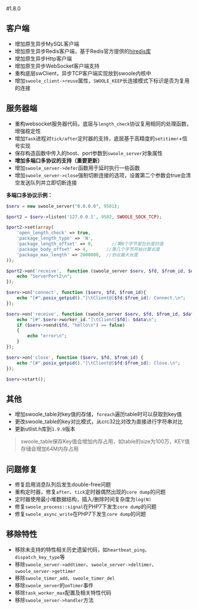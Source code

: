 #1.8.0

客户端
----
* 增加原生异步MySQL客户端
* 增加原生异步Redis客户端，基于Redis官方提供的[hiredis库](https://github.com/redis/hiredis)
* 增加原生异步Http客户端
* 增加原生异步WebSocket客户端支持
* 重构底层swClient，异步TCP客户端实现放到swoole内核中
* 增加`swoole_client->reuse`属性，`SWOOLE_KEEP`长连接模式下标识是否为复用的连接

服务器端
------
* 重构websocket服务器代码，底层与`length_check`协议复用相同的处理函数，增强稳定性
* 增加`Task`进程对`tick/after`定时器的支持，底层基于高精度的`setitimer`+信号实现
* 保存构造函数中传入的host、port参数到`swoole_server`对象属性
* __增加多端口多协议的支持（重要更新）__
* 增加`swoole_server->defer`函数用于延时执行一些函数
* 增加`swoole_server->close`强制切断连接的选项，设置第二个参数会true会清空发送队列并立即切断连接

__多端口多协议示例：__
```php
$serv = new swoole_server("0.0.0.0", 9501);

$port2 = $serv->listen('127.0.0.1', 9502, SWOOLE_SOCK_TCP);

$port2->set(array(
	'open_length_check' => true,
    'package_length_type' => 'N',
    'package_length_offset' => 0,       //第N个字节是包长度的值
    'package_body_offset' => 4,       //第几个字节开始计算长度
    'package_max_length' => 2000000,  //协议最大长度
));

$port2->on('receive',  function (swoole_server $serv, $fd, $from_id, $data)  {
    echo "ServerPort2\n";
});

$serv->on('connect', function ($serv, $fd, $from_id){
	echo "[#".posix_getpid()."]\tClient@[$fd:$from_id]: Connect.\n";
});

$serv->on('receive', function (swoole_server $serv, $fd, $from_id, $data) {
	echo "[#".$serv->worker_id."]\tClient[$fd]: $data\n";
    if ($serv->send($fd, "hello\n") == false)
    {
        echo "error\n";
    }
});

$serv->on('close', function ($serv, $fd, $from_id) {
	echo "[#".posix_getpid()."]\tClient@[$fd:$from_id]: Close.\n";
});

$serv->start();
```

其他
----
* 增加swoole_table对key值的存储，`foreach`遍历table时可以获取到key值
* 更改swoole_table的key对比模式，从crc32比对改为直接进行字符串对比
* 更新utlist.h库到`1.9.9`版本

> swoole_table保存Key值会增加内存占用，如table的size为100万，KEY值存储会增加64M内存占用  

问题修复
-----
* 修复启用消息队列后发生double-free问题
* 重构定时器，修复`after`、`tick`定时器偶然出现的`core dump`的问题
* 定时器使用最小堆数据结构，插入/删除时间复杂度为`log(N)`
* 修复`swoole_process::signal`在PHP7下发生`core dump`的问题
* 修复`swoole_async_write`在PHP7下发生`core dump`的问题

移除特性
----
* 移除未支持的特性相关历史遗留代码，如`heartbeat_ping`、`dispatch_key_type`等
* 移除`swoole_server->addtimer`、`swoole_server->deltimer`、`swoole_server->gettimer`
* 移除`swoole_timer_add`、`swoole_timer_del`
* 移除`swoole_server`的`onTimer`事件
* 移除`task_worker_max`配置及相关特性代码
* 移除`swoole_server->handler`方法
